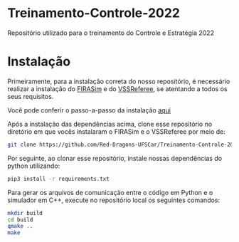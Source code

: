 # Treinamento-Controle-2022
Repositório utilizado para o treinamento do Controle e Estratégia 2022

# Instalação

Primeiramente, para a instalação correta do nosso repositório, é necessário realizar a instalação do [FIRASim](https://github.com/IEEEVSS/FIRASim) e do [VSSReferee](https://github.com/VSSSLeague/VSSReferee), se atentando a todos os seus requisitos.

Você pode conferir o passo-a-passo da instalação [aqui](SETUP.md)

Após a instalação das dependências acima, clone esse repositório no diretório em que vocês instalaram o FIRASim e o VSSReferee por meio de:

```sh
git clone https://github.com/Red-Dragons-UFSCar/Treinamento-Controle-2022
```

Por seguinte, ao clonar esse repositório, instale nossas dependências do python utilizando:

```sh
pip3 install -r requirements.txt
```

Para gerar os arquivos de comunicação entre o código em Python e o simulador em C++, execute no repositório local os seguintes comandos:

```sh
mkdir build
cd build
qmake ..
make
```
